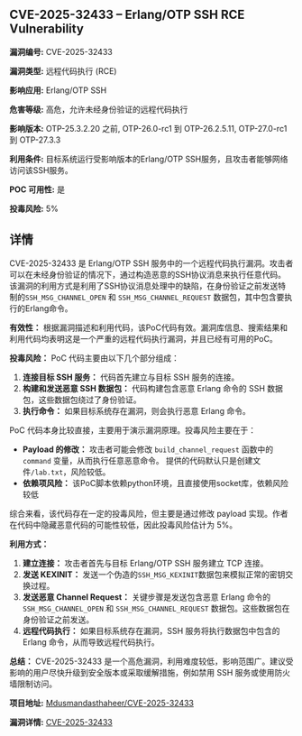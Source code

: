 ## CVE-2025-32433 – Erlang/OTP SSH RCE Vulnerability

**漏洞编号:** CVE-2025-32433

**漏洞类型:** 远程代码执行 (RCE)

**影响应用:** Erlang/OTP SSH

**危害等级:** 高危，允许未经身份验证的远程代码执行

**影响版本:** OTP-25.3.2.20 之前, OTP-26.0-rc1 到 OTP-26.2.5.11, OTP-27.0-rc1 到 OTP-27.3.3

**利用条件:** 目标系统运行受影响版本的Erlang/OTP SSH服务，且攻击者能够网络访问该SSH服务。

**POC 可用性:** 是

**投毒风险:** 5%

## 详情

CVE-2025-32433 是 Erlang/OTP SSH 服务中的一个远程代码执行漏洞。攻击者可以在未经身份验证的情况下，通过构造恶意的SSH协议消息来执行任意代码。该漏洞的利用方式是利用了SSH协议消息处理中的缺陷，在身份验证之前发送特制的`SSH_MSG_CHANNEL_OPEN` 和 `SSH_MSG_CHANNEL_REQUEST` 数据包，其中包含要执行的Erlang命令。

**有效性：**
根据漏洞描述和利用代码，该PoC代码有效。漏洞库信息、搜索结果和利用代码均表明这是一个严重的远程代码执行漏洞，并且已经有可用的PoC。

**投毒风险：**
PoC 代码主要由以下几个部分组成：
1.  **连接目标 SSH 服务：** 代码首先建立与目标 SSH 服务的连接。
2.  **构建和发送恶意 SSH 数据包：**  代码构建包含恶意 Erlang 命令的 SSH 数据包，这些数据包绕过了身份验证。
3.  **执行命令：** 如果目标系统存在漏洞，则会执行恶意 Erlang 命令。

PoC 代码本身比较直接，主要用于演示漏洞原理。投毒风险主要在于：
*   **Payload 的修改：** 攻击者可能会修改 `build_channel_request` 函数中的 `command` 变量，从而执行任意恶意命令。 提供的代码默认只是创建文件`/lab.txt`，风险较低。
*   **依赖项风险：**  该PoC脚本依赖python环境，且直接使用socket库，依赖风险较低

综合来看，该代码存在一定的投毒风险，但主要是通过修改 payload 实现。作者在代码中隐藏恶意代码的可能性较低，因此投毒风险估计为 5%。

**利用方式：**
1.  **建立连接：** 攻击者首先与目标 Erlang/OTP SSH 服务建立 TCP 连接。
2.  **发送 KEXINIT：** 发送一个伪造的`SSH_MSG_KEXINIT`数据包来模拟正常的密钥交换过程。
3.  **发送恶意 Channel Request：** 关键步骤是发送包含恶意 Erlang 命令的 `SSH_MSG_CHANNEL_OPEN` 和 `SSH_MSG_CHANNEL_REQUEST` 数据包。这些数据包在身份验证之前发送。
4.  **远程代码执行：** 如果目标系统存在漏洞，SSH 服务将执行数据包中包含的 Erlang 命令，从而导致远程代码执行。

**总结：**
CVE-2025-32433 是一个高危漏洞，利用难度较低，影响范围广。建议受影响的用户尽快升级到安全版本或采取缓解措施，例如禁用 SSH 服务或使用防火墙限制访问。

**项目地址:** [Mdusmandasthaheer/CVE-2025-32433](https://github.com/Mdusmandasthaheer/CVE-2025-32433)

**漏洞详情:** [CVE-2025-32433](https://nvd.nist.gov/vuln/detail/CVE-2025-32433)